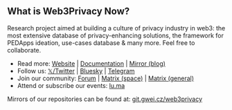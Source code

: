 ## What is Web3Privacy Now?

Research project aimed at building a culture of privacy industry in web3: the most extensive database of privacy-enhancing solutions, the framework for PEDApps ideation, use-cases database & many more. Feel free to collaborate.

- Read more: [Website](http://web3privacy.info/) | [Documentation](https://docs.web3privacy.info/) | [Mirror (blog)](https://mirror.xyz/0x0f1F3DAf416B74DB3DE55Eb4D7513a80F4841073/)
- Follow us: [𝕏/Twitter](http://twitter.com/web3privacy) | [Bluesky](https://staging.bsky.app/profile/web3privacy.info) | [Telegram](https://t.me/web3privacynow)
- Join our community: [Forum](https://forum.web3privacy.info/) | [Matrix (space)](https://matrix.to/#/#web3privacy:gwei.cz) | [Matrix (general)](https://matrix.to/#/#web3privacy:matrix.org)
- Attend or subscribe our events: [lu.ma](https://lu.ma/web3privacy)

Mirrors of our repositories can be found at: [git.gwei.cz/web3privacy](https://git.gwei.cz/web3privacy)
